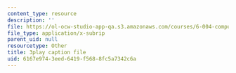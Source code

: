 ```yaml
---
content_type: resource
description: ''
file: https://ol-ocw-studio-app-qa.s3.amazonaws.com/courses/6-004-computation-structures-spring-2017/6167e9743eed6419f5688fc5a7342c6a_wPwWtFMkxLo.srt
file_type: application/x-subrip
parent_uid: null
resourcetype: Other
title: 3play caption file
uid: 6167e974-3eed-6419-f568-8fc5a7342c6a
---
```

